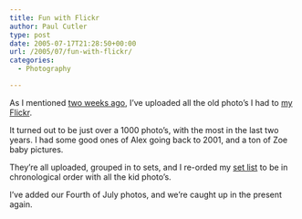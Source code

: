 ```yaml
---
title: Fun with Flickr
author: Paul Cutler
type: post
date: 2005-07-17T21:28:50+00:00
url: /2005/07/fun-with-flickr/
categories:
  - Photography

---
```

As I mentioned [two weeks ago][1], I&#8217;ve uploaded all the old photo&#8217;s I had to [my Flickr][2].

It turned out to be just over a 1000 photo&#8217;s, with the most in the last two years. I had some good ones of Alex going back to 2001, and a ton of Zoe baby pictures.

They&#8217;re all uploaded, grouped in to sets, and I re-orded my [set list][3] to be in chronological order with all the kid photo&#8217;s.

I&#8217;ve added our Fourth of July photos, and we&#8217;re caught up in the present again.

 [1]: http://www.paulcutler.org/blog/?p=319
 [2]: http://www.flickr.com/photos/silwenae
 [3]: http://www.flickr.com/photos/silwenae/sets/